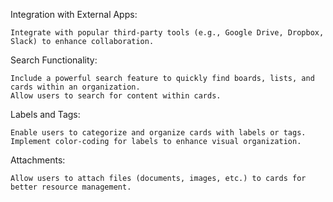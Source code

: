 Integration with External Apps:

    Integrate with popular third-party tools (e.g., Google Drive, Dropbox, Slack) to enhance collaboration.

Search Functionality:

    Include a powerful search feature to quickly find boards, lists, and cards within an organization.
    Allow users to search for content within cards.

Labels and Tags:

    Enable users to categorize and organize cards with labels or tags.
    Implement color-coding for labels to enhance visual organization.

Attachments:

    Allow users to attach files (documents, images, etc.) to cards for better resource management.